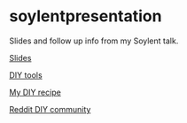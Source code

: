 soylentpresentation
===================

Slides and follow up info from my Soylent talk.

[Slides](http://slides.com/alexgrant/soylent)

[DIY tools](http://diy.soylent.me/)

[My DIY recipe](http://diy.soylent.me/recipes/alexs-superman-tweaks-20)

[Reddit DIY community](http://www.reddit.com/r/soylent)
